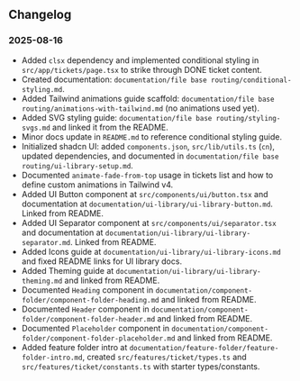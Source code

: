 ## Changelog

### 2025-08-16

- Added `clsx` dependency and implemented conditional styling in `src/app/tickets/page.tsx` to strike through DONE ticket content.
- Created documentation: `documentation/file base routing/conditional-styling.md`.
- Added Tailwind animations guide scaffold: `documentation/file base routing/animations-with-tailwind.md` (no animations used yet).
- Added SVG styling guide: `documentation/file base routing/styling-svgs.md` and linked it from the README.
- Minor docs update in `README.md` to reference conditional styling guide.
- Initialized shadcn UI: added `components.json`, `src/lib/utils.ts` (`cn`), updated dependencies, and documented in `documentation/file base routing/ui-library-setup.md`.
- Documented `animate-fade-from-top` usage in tickets list and how to define custom animations in Tailwind v4.
- Added UI Button component at `src/components/ui/button.tsx` and documentation at `documentation/ui-library/ui-library-button.md`. Linked from README.
- Added UI Separator component at `src/components/ui/separator.tsx` and documentation at `documentation/ui-library/ui-library-separator.md`. Linked from README.
- Added Icons guide at `documentation/ui-library/ui-library-icons.md` and fixed README links for UI library docs.
- Added Theming guide at `documentation/ui-library/ui-library-theming.md` and linked from README.
- Documented `Heading` component in `documentation/component-folder/component-folder-heading.md` and linked from README.
- Documented `Header` component in `documentation/component-folder/component-folder-header.md` and linked from README.
- Documented `Placeholder` component in `documentation/component-folder/component-folder-placeholder.md` and linked from README.
- Added feature folder intro at `documentation/feature-folder/feature-folder-intro.md`, created `src/features/ticket/types.ts` and `src/features/ticket/constants.ts` with starter types/constants.
